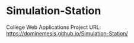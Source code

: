 # Simulation-Station
College Web Applications Project
URL: https://dominemesis.github.io/Simulation-Station/
